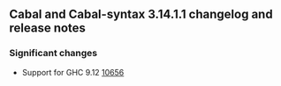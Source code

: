 Cabal and Cabal-syntax 3.14.1.1 changelog and release notes
---

### Significant changes

- Support for GHC 9.12 [10656](https://github.com/haskell/cabal/pull/10656)
